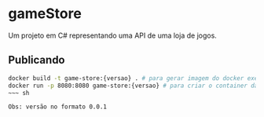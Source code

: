 # gameStore

Um projeto em C# representando uma API de uma loja de jogos.

## Publicando

~~~ sh
docker build -t game-store:{versao} . # para gerar imagem do docker executável
docker run -p 8080:8080 game-store:{versao} # para criar o container da aplicação
~~~ sh

Obs: versão no formato 0.0.1